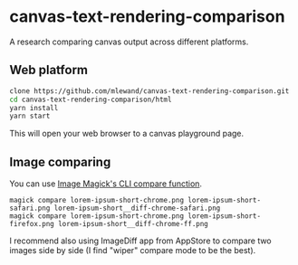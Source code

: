 # canvas-text-rendering-comparison

A research comparing canvas output across different platforms.

## Web platform

```sh
clone https://github.com/mlewand/canvas-text-rendering-comparison.git
cd canvas-text-rendering-comparison/html
yarn install
yarn start
```

This will open your web browser to a canvas playground page.

## Image comparing

You can use [Image Magick's CLI compare function](https://imagemagick.org/script/compare.php).

```cli
magick compare lorem-ipsum-short-chrome.png lorem-ipsum-short-safari.png lorem-ipsum-short__diff-chrome-safari.png
magick compare lorem-ipsum-short-chrome.png lorem-ipsum-short-firefox.png lorem-ipsum-short__diff-chrome-ff.png
```

I recommend also using ImageDiff app from AppStore to compare two images side by side (I find "wiper" compare mode to be the best).
